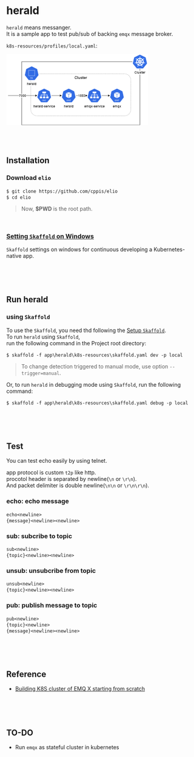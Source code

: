 # herald
`herald` means messanger.  
It is a sample app to test pub/sub of backing `emqx` message broker.  

`k8s-resources/profiles/local.yaml`:  

![docs/images/herald.skaffold.png](https://github.com/cppis/elio/blob/dev/docs/images/herald.skaffold.config.png?raw=true)  

<br/><br/>

## Installation  
### Download `elio`  
```shell
$ git clone https://github.com/cppis/elio
$ cd elio
```

> Now, **$PWD** is the root path.  

<br/>

### [Setting `Skaffold` on Windows](docs/setting.skaffold.md)  
`Skaffold` settings on windows for continuous developing a Kubernetes-native app.  

<br/><br/><br/>

## Run herald  
### using `Skaffold`  
To use the `Skaffold`, you need thd following the [Setup `Skaffold`](#setup-skaffold).  
To run `herald` using `Skaffold`,  
run the following command in the Project root directory:  
```shell
$ skaffold -f app\herald\k8s-resources\skaffold.yaml dev -p local
```

> To change detection triggered to manual mode, use option `--trigger=manual`.  

Or, to run `herald` in debugging mode using `Skaffold`, run the following command:  
```shell
$ skaffold -f app\herald\k8s-resources\skaffold.yaml debug -p local
```

<br/><br/><br/>

## Test  
You can test echo easily by using telnet.  

app protocol is custom `t2p` like http.  
procotol header is separated by newline(`\n` or `\r\n`).  
And packet delimiter is double newline(`\n\n` or `\r\n\r\n`).

### echo: echo message    
  ```
  echo<newline>
  {message}<newline><newline>
  ```
### sub: subcribe to topic    
  ```
  sub<newline>
  {topic}<newline><newline>
  ```
### unsub: unsubcribe from topic  
  ```
  unsub<newline>
  {topic}<newline><newline>
  ```
### pub: publish message to topic  
  ```
  pub<newline>
  {topic}<newline>
  {message}<newline><newline>
  ```

<br/><br/><br/>

## Reference  
* [Building K8S cluster of EMQ X starting from scratch](https://www.emqx.com/en/blog/emqx-mqtt-broker-k8s-cluster)  


<br/><br/><br/>

## TO-DO  
* Run `emqx` as stateful cluster in kubernetes  
